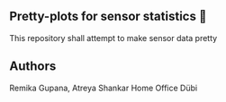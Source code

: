 ## Pretty-plots for sensor statistics :rainbow:

This repository shall attempt to make sensor data pretty

## Authors

Remika Gupana, Atreya Shankar
Home Office Dübi
